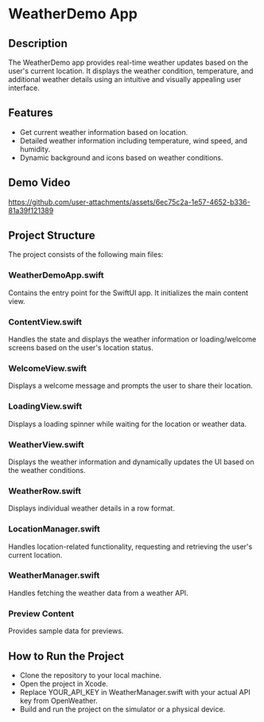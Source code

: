 # WeatherDemo App

## Description
The WeatherDemo app provides real-time weather updates based on the user's current location. It displays the weather condition, temperature, and additional weather details using an intuitive and visually appealing user interface.

## Features
- Get current weather information based on location.
- Detailed weather information including temperature, wind speed, and humidity.
- Dynamic background and icons based on weather conditions.

## Demo Video

https://github.com/user-attachments/assets/6ec75c2a-1e57-4652-b336-81a39f121389


## Project Structure
The project consists of the following main files:
### WeatherDemoApp.swift
Contains the entry point for the SwiftUI app. It initializes the main content view.
### ContentView.swift
Handles the state and displays the weather information or loading/welcome screens based on the user's location status.
### WelcomeView.swift
Displays a welcome message and prompts the user to share their location.
### LoadingView.swift
Displays a loading spinner while waiting for the location or weather data.
### WeatherView.swift
Displays the weather information and dynamically updates the UI based on the weather conditions.
### WeatherRow.swift
Displays individual weather details in a row format.
### LocationManager.swift
Handles location-related functionality, requesting and retrieving the user's current location.
### WeatherManager.swift
Handles fetching the weather data from a weather API.
### Preview Content
Provides sample data for previews.

## How to Run the Project
- Clone the repository to your local machine.
- Open the project in Xcode.
- Replace YOUR_API_KEY in WeatherManager.swift with your actual API key from OpenWeather.
- Build and run the project on the simulator or a physical device.

